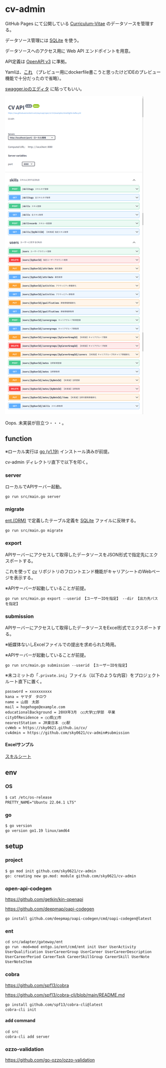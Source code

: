 # cv-admin

GitHub Pages にて公開している [Curriculum-Vitae](https://sky0621.github.io/cv/) のデータソースを管理する。

データソース管理には [SQLite](https://www.sqlite.org/index.html) を使う。

データソースへのアクセス用に Web API エンドポイントを用意。

API定義は [OpenAPI v3](https://swagger.io/specification/) に準拠。

Yamlは、[これ](./schema/openapi.yml) （プレビュー用にdockerfile書こうと思ったけどIDEのプレビュー機能で十分だったので省略）。

[swagger.ioのエディタ](https://editor-next.swagger.io/) に貼ってもいい。

![こんな感じ](pics/cvapi.png)

Oops. 未実装が目立つ・・・。

## function

※ローカル実行は [go (v1.19)](https://go.dev/) インストール済みが前提。

cv-admin ディレクトリ直下で以下を叩く。

### server

ローカルでAPIサーバー起動。

```
go run src/main.go server
```

### migrate

[ent.(ORM)](https://entgo.io/ja/) で定義したテーブル定義を [SQLite](https://www.sqlite.org/index.html) ファイルに反映する。

```
go run src/main.go migrate
```

### export

APIサーバーにアクセスして取得したデータソースをJSON形式で指定先にエクスポートする。

これを使って [cv](https://github.com/sky0621/cv) リポジトリのフロントエンド機能がキャリアシートのWebページを表示する。

※APIサーバーが起動していることが前提。

```
go run src/main.go export --userid 【ユーザーIDを指定】 --dir 【出力先パスを指定】
```

### submission

APIサーバーにアクセスして取得したデータソースをExcel形式でエクスポートする。

※紙媒体ないしExcelファイルでの提出を求められた時用。

※APIサーバーが起動していることが前提。

```
go run src/main.go submission --userid 【ユーザーIDを指定】
```

※未コミットの「`.private.ini`」ファイル（以下のような内容）をプロジェクトルート直下に置く。

```
password = xxxxxxxxxx
kana = ヤマダ　タロウ
name = 山田　太郎
mail = hogehoge@example.com
educationalBackground = 20XX年3月　○○大学□□学部　卒業
cityOfResidence = ○○県□□市
nearestStation = JR東日本　○○駅
cvWeb = https://sky0621.github.io/cv/
cvAdmin = https://github.com/sky0621/cv-admin#submission
```

#### Excelサンプル

[スキルシート](sample/skill_sheet.xlsx)

## env

### OS

```
$ cat /etc/os-release 
PRETTY_NAME="Ubuntu 22.04.1 LTS"
```

### go

```
$ go version
go version go1.19 linux/amd64
```

## setup

### project

```
$ go mod init github.com/sky0621/cv-admin
go: creating new go.mod: module github.com/sky0621/cv-admin
```

### open-api-codegen

https://github.com/getkin/kin-openapi

https://github.com/deepmap/oapi-codegen

```
go install github.com/deepmap/oapi-codegen/cmd/oapi-codegen@latest
```

### ent

```
cd src/adapter/gateway/ent
go run -mod=mod entgo.io/ent/cmd/ent init User UserActivity UserQualification UserCareerGroup UserCareer UserCareerDescription UserCareerPeriod CareerTask CareerSkillGroup CareerSkill UserNote UserNoteItem
```

### cobra

https://github.com/spf13/cobra

https://github.com/spf13/cobra-cli/blob/main/README.md

```
go install github.com/spf13/cobra-cli@latest
cobra-cli init
```

#### add command

```
cd src
cobra-cli add server
```

### ozzo-validation

https://github.com/go-ozzo/ozzo-validation